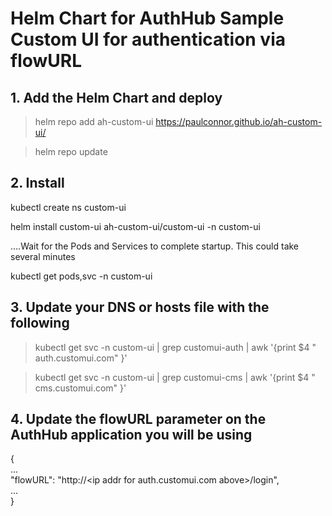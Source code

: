 # Helm Chart for AuthHub Sample Custom UI for authentication via flowURL

## 1. Add the Helm Chart and deploy

> helm repo add ah-custom-ui https://paulconnor.github.io/ah-custom-ui/

> helm repo update


## 2. Install 

kubectl create ns custom-ui

helm install custom-ui ah-custom-ui/custom-ui -n custom-ui

....Wait for the Pods and Services to complete startup. This could take several minutes 

kubectl get pods,svc -n custom-ui


## 3. Update your DNS or hosts file with the following

> kubectl get svc -n custom-ui | grep customui-auth | awk '{print $4 " auth.customui.com" }'

> kubectl get svc -n custom-ui | grep customui-cms | awk '{print $4 " cms.customui.com" }'

## 4. Update the flowURL parameter on the AuthHub application you will be using

{  
  ...  
  "flowURL": "http://\<ip addr for auth.customui.com above\>/login",  
  ...  
}  
  
